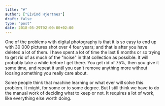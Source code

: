 ```yaml
---
title: "#"
author: ["Eivind Hjertnes"]
draft: false
type: "post"
date: 2018-05-29T02:00:00+02:00
---
```


One of the problems with digital photography is that it is so easy to
end up with 30 000 pictures shot over 4 four years; and that is after
you have deleted a lot of them. I have spent a lot of time the last 8
months or so trying to get rid of as much of the "noise" in that
collection as possible. It will probably take a while before I get
there. You get rid of 75%, then you give it some time, and repeat it
until you can't remove anything more without loosing something you
really care about.

Some people think that machine learning or what ever will solve this
problem. It might, for some or to some degree. But I still think we have
to do the manual work of deciding what to keep or not. It requires a lot
of work, like everything else worth doing.
